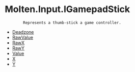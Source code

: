 ﻿  
# Molten.Input.IGamepadStick

            Represents a thumb-stick a game controller.
            
  
*  [Deadzone](docs/Molten.Input/Molten/Input/IGamepadStick/Deadzone.md)  
*  [RawValue](docs/Molten.Input/Molten/Input/IGamepadStick/RawValue.md)  
*  [RawX](docs/Molten.Input/Molten/Input/IGamepadStick/RawX.md)  
*  [RawY](docs/Molten.Input/Molten/Input/IGamepadStick/RawY.md)  
*  [Value](docs/Molten.Input/Molten/Input/IGamepadStick/Value.md)  
*  [X](docs/Molten.Input/Molten/Input/IGamepadStick/X.md)  
*  [Y](docs/Molten.Input/Molten/Input/IGamepadStick/Y.md)